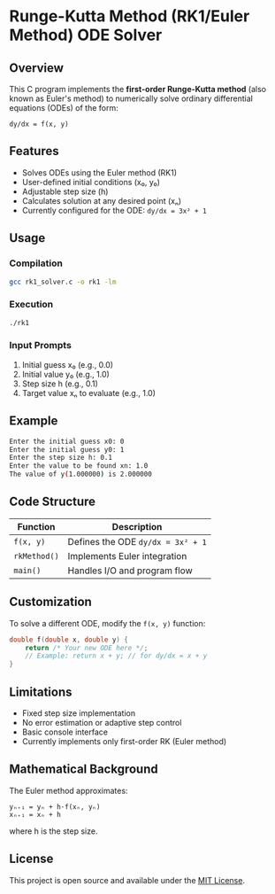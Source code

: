 # Runge-Kutta Method (RK1/Euler Method) ODE Solver

## Overview
This C program implements the **first-order Runge-Kutta method** (also known as Euler's method) to numerically solve ordinary differential equations (ODEs) of the form:

```
dy/dx = f(x, y)
```

## Features
- Solves ODEs using the Euler method (RK1)
- User-defined initial conditions (x₀, y₀)
- Adjustable step size (h)
- Calculates solution at any desired point (xₙ)
- Currently configured for the ODE: `dy/dx = 3x² + 1`

## Usage

### Compilation
```bash
gcc rk1_solver.c -o rk1 -lm
```

### Execution
```bash
./rk1
```

### Input Prompts
1. Initial guess x₀ (e.g., 0.0)
2. Initial value y₀ (e.g., 1.0)
3. Step size h (e.g., 0.1)
4. Target value xₙ to evaluate (e.g., 1.0)

## Example
```bash
Enter the initial guess x0: 0
Enter the initial guess y0: 1
Enter the step size h: 0.1
Enter the value to be found xn: 1.0
The value of y(1.000000) is 2.000000
```

## Code Structure
| Function | Description |
|----------|-------------|
| `f(x, y)` | Defines the ODE `dy/dx = 3x² + 1` |
| `rkMethod()` | Implements Euler integration |
| `main()` | Handles I/O and program flow |

## Customization
To solve a different ODE, modify the `f(x, y)` function:
```c
double f(double x, double y) {
    return /* Your new ODE here */;
    // Example: return x + y; // for dy/dx = x + y
}
```

## Limitations
- Fixed step size implementation
- No error estimation or adaptive step control
- Basic console interface
- Currently implements only first-order RK (Euler method)

## Mathematical Background
The Euler method approximates:
```
yₙ₊₁ = yₙ + h·f(xₙ, yₙ)
xₙ₊₁ = xₙ + h
```
where h is the step size.

## License
This project is open source and available under the [MIT License](LICENSE).

